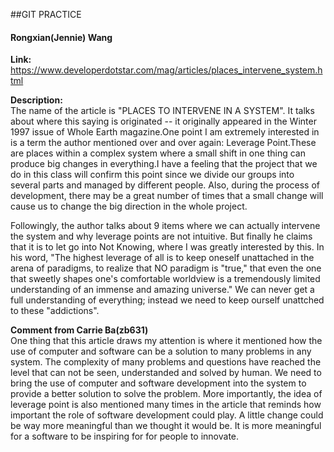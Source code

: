 ##GIT PRACTICE
#### Rongxian(Jennie) Wang
**Link:** https://www.developerdotstar.com/mag/articles/places_intervene_system.html


**Description:**  
The name of the article is "PLACES TO INTERVENE IN A SYSTEM". It talks about where this saying is originated -- it originally appeared in the Winter 1997 issue of Whole Earth magazine.One point I am extremely interested in is a term the author mentioned over and over again: Leverage Point.These are places within a complex system  where a small shift in one thing can produce big changes in everything.I have a feeling that the project that we do in this class will confirm this point since we divide our groups into several parts and managed by different people. Also, during the process of development, there may be a great number of times that a small change will cause us to change the big direction in the whole project.  

Followingly, the author talks about 9 items where we can actually intervene the system and why leverage points are not intuitive. But finally he claims that it is to let go into Not Knowing, where I was greatly interested by this. In his word, "The highest leverage of all is to keep oneself unattached in the arena of paradigms, to realize that NO paradigm is "true," that even the one that sweetly shapes one's comfortable worldview is a tremendously limited understanding of an immense and amazing universe." We can never get a full understanding of everything; instead we need to keep ourself unattched to these "addictions".


**Comment from Carrie Ba(zb631)**  
One thing that this article draws my attention is where it mentioned how the use of computer and software can be a solution to many problems in any system. The complexity of many problems and questions have reached the level that can not be seen, understanded and solved by human. We need to bring the use of computer and software development into the system to provide a better solution to solve the problem. More importantly, the idea of leverage point is also mentioned many times in the article that reminds how important the role of software development could play. A little change could be way more meaningful than we thought it would be. It is more meaningful for a software to be inspiring for for people to innovate. 
